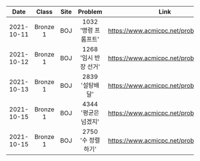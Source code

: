 | Date | Class | Site | Problem | Link | Tear |
|:--------:|:--------:|:--------:|:--------:|:--------:|:--------:|
| 2021-10-11 | Bronze 1 | BOJ | 1032 '명령 프롬프트' | https://www.acmicpc.net/problem/1032 | bronze I |
| 2021-10-12 | Bronze 1 | BOJ | 1268 '임시 반장 선거' | https://www.acmicpc.net/problem/1268 | bronze I |
| 2021-10-13 | Bronze 1 | BOJ | 2839 '설탕배달' | https://www.acmicpc.net/problem/2839 | bronze I |
| 2021-10-15 | Bronze 1 | BOJ | 4344 '평균은 넘겠지' | https://www.acmicpc.net/problem/4344 | bronze I |
| 2021-10-15 | Bronze 1 | BOJ | 2750 '수 정렬하기' | https://www.acmicpc.net/problem/2750 | bronze I |
